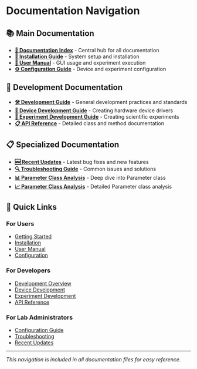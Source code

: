 # Documentation Navigation

## 📚 Main Documentation

- **[📖 Documentation Index](README.md)** - Central hub for all documentation
- **[🚀 Installation Guide](INSTALLATION.md)** - System setup and installation
- **[👤 User Manual](USER_MANUAL.md)** - GUI usage and experiment execution
- **[⚙️ Configuration Guide](CONFIGURATION_FILES.md)** - Device and experiment configuration

## 🔧 Development Documentation

- **[🛠️ Development Guide](DEVELOPMENT_GUIDE.md)** - General development practices and standards
- **[🔌 Device Development Guide](DEVICE_DEVELOPMENT.md)** - Creating hardware device drivers
- **[🧪 Experiment Development Guide](EXPERIMENT_DEVELOPMENT.md)** - Creating scientific experiments
- **[📋 API Reference](API_REFERENCE.md)** - Detailed class and method documentation

## 📋 Specialized Documentation

- **[🆕 Recent Updates](RECENT_UPDATES.md)** - Latest bug fixes and new features
- **[🔍 Troubleshooting Guide](TROUBLESHOOTING.md)** - Common issues and solutions
- **[📊 Parameter Class Analysis](PARAMETER_CLASS_SUMMARY.md)** - Deep dive into Parameter class
- **[📈 Parameter Class Analysis](PARAMETER_CLASS_ANALYSIS.md)** - Detailed Parameter class analysis

## 🎯 Quick Links

### For Users
- [Getting Started](README.md#getting-started)
- [Installation](INSTALLATION.md)
- [User Manual](USER_MANUAL.md)
- [Configuration](CONFIGURATION_FILES.md)

### For Developers
- [Development Overview](README.md#development-workflow)
- [Device Development](DEVICE_DEVELOPMENT.md)
- [Experiment Development](EXPERIMENT_DEVELOPMENT.md)
- [API Reference](API_REFERENCE.md)

### For Lab Administrators
- [Configuration Guide](CONFIGURATION_FILES.md)
- [Troubleshooting](TROUBLESHOOTING.md)
- [Recent Updates](RECENT_UPDATES.md)

---

*This navigation is included in all documentation files for easy reference.*
